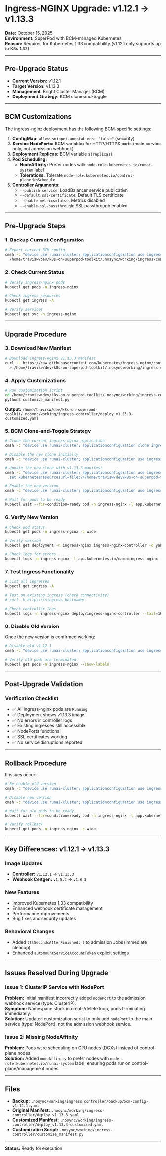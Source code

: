 # Ingress-NGINX Upgrade: v1.12.1 → v1.13.3

**Date:** October 15, 2025  
**Environment:** SuperPod with BCM-managed Kubernetes  
**Reason:** Required for Kubernetes 1.33 compatibility (v1.12.1 only supports up to K8s 1.32)

---

## Pre-Upgrade Status

- **Current Version:** v1.12.1
- **Target Version:** v1.13.3
- **Management:** Bright Cluster Manager (BCM)
- **Deployment Strategy:** BCM clone-and-toggle

---

## BCM Customizations

The ingress-nginx deployment has the following BCM-specific settings:

1. **ConfigMap:** `allow-snippet-annotations: "false"` (security)
2. **Service NodePorts:** BCM variables for HTTP/HTTPS ports (main service only, not admission webhook)
3. **Deployment Replicas:** BCM variable `${replicas}`
4. **Pod Scheduling:**
   - **NodeAffinity:** Prefer nodes with `node-role.kubernetes.io/runai-system` label
   - **Tolerations:** Tolerate `node-role.kubernetes.io/control-plane:NoSchedule`
5. **Controller Arguments:**
   - `--publish-service`: LoadBalancer service publication
   - `--default-ssl-certificate`: Default TLS certificate
   - `--enable-metrics=false`: Metrics disabled
   - `--enable-ssl-passthrough`: SSL passthrough enabled

---

## Pre-Upgrade Steps

### 1. Backup Current Configuration

```bash
# Export current BCM config
cmsh -c "device use runai-cluster; applicationconfiguration use ingress-nginx; get" > \
  /home/travisw/dev/k8s-on-superpod-toolkit/.nosync/working/ingress-controller/backup/bcm-config-v1.12.1.yaml
```

### 2. Check Current Status

```bash
# Verify ingress-nginx pods
kubectl get pods -n ingress-nginx

# Check ingress resources
kubectl get ingress -A

# Verify services
kubectl get svc -n ingress-nginx
```

---

## Upgrade Procedure

### 3. Download New Manifest

```bash
# Download ingress-nginx v1.13.3 manifest
curl -L https://raw.githubusercontent.com/kubernetes/ingress-nginx/controller-v1.13.3/deploy/static/provider/cloud/deploy.yaml \
  > /home/travisw/dev/k8s-on-superpod-toolkit/.nosync/working/ingress-controller/deploy_v1.13.3.yaml
```

### 4. Apply Customizations

```bash
# Run customization script
cd /home/travisw/dev/k8s-on-superpod-toolkit/.nosync/working/ingress-controller
python3 customize_manifest.py
```

**Output:** `/home/travisw/dev/k8s-on-superpod-toolkit/.nosync/working/ingress-controller/deploy_v1.13.3-customized.yaml`

### 5. BCM Clone-and-Toggle Strategy

```bash
# Clone the current ingress-nginx application
cmsh -c "device use runai-cluster; applicationconfiguration clone ingress-nginx ingress-nginx-v1-13-3"

# Disable the new clone initially
cmsh -c "device use runai-cluster; applicationconfiguration use ingress-nginx-v1-13-3; set enabled=no"

# Update the new clone with v1.13.3 manifest
cmsh -c "device use runai-cluster; applicationconfiguration use ingress-nginx-v1-13-3; \
  set kubernetesresourcesurl=file:///home/travisw/dev/k8s-on-superpod-toolkit/.nosync/working/ingress-controller/deploy_v1.13.3-customized.yaml"

# Enable the new version
cmsh -c "device use runai-cluster; applicationconfiguration use ingress-nginx-v1-13-3; set enabled=yes"

# Wait for pods to be ready
kubectl wait --for=condition=ready pod -n ingress-nginx -l app.kubernetes.io/name=ingress-nginx --timeout=300s
```

### 6. Verify New Version

```bash
# Check pod status
kubectl get pods -n ingress-nginx -o wide

# Verify version
kubectl get deployment -n ingress-nginx ingress-nginx-controller -o yaml | grep "image:"

# Check logs for errors
kubectl logs -n ingress-nginx -l app.kubernetes.io/name=ingress-nginx --tail=50
```

### 7. Test Ingress Functionality

```bash
# List all ingresses
kubectl get ingress -A

# Test an existing ingress (check connectivity)
# curl -k https://<ingress-hostname>

# Check controller logs
kubectl logs -n ingress-nginx deploy/ingress-nginx-controller --tail=100
```

### 8. Disable Old Version

Once the new version is confirmed working:

```bash
# Disable old v1.12.1
cmsh -c "device use runai-cluster; applicationconfiguration use ingress-nginx; set enabled=no"

# Verify old pods are terminated
kubectl get pods -n ingress-nginx --show-labels
```

---

## Post-Upgrade Validation

### Verification Checklist

- ✅ All ingress-nginx pods are `Running`
- ✅ Deployment shows v1.13.3 image
- ✅ No errors in controller logs
- ✅ Existing ingresses still accessible
- ✅ NodePorts functional
- ✅ SSL certificates working
- ✅ No service disruptions reported

---

## Rollback Procedure

If issues occur:

```bash
# Re-enable old version
cmsh -c "device use runai-cluster; applicationconfiguration use ingress-nginx; set enabled=yes"

# Disable new version
cmsh -c "device use runai-cluster; applicationconfiguration use ingress-nginx-v1-13-3; set enabled=no"

# Wait for old pods to be ready
kubectl wait --for=condition=ready pod -n ingress-nginx -l app.kubernetes.io/name=ingress-nginx --timeout=300s

# Verify rollback
kubectl get pods -n ingress-nginx -o wide
```

---

## Key Differences: v1.12.1 → v1.13.3

### Image Updates
- **Controller:** `v1.12.1` → `v1.13.3`
- **Webhook Certgen:** `v1.5.2` → `v1.6.3`

### New Features
- Improved Kubernetes 1.33 compatibility
- Enhanced webhook certificate management
- Performance improvements
- Bug fixes and security updates

### Behavioral Changes
- Added `ttlSecondsAfterFinished: 0` to admission Jobs (immediate cleanup)
- Enhanced `automountServiceAccountToken` explicit settings

---

## Issues Resolved During Upgrade

### Issue 1: ClusterIP Service with NodePort
**Problem:** Initial manifest incorrectly added `nodePort` to the admission webhook service (type: ClusterIP).  
**Symptom:** Namespace stuck in create/delete loop, pods terminating immediately.  
**Solution:** Updated customization script to only add `nodePort` to the main service (type: NodePort), not the admission webhook service.

### Issue 2: Missing NodeAffinity
**Problem:** Pods were scheduling on GPU nodes (DGXs) instead of control-plane nodes.  
**Solution:** Added `nodeAffinity` to prefer nodes with `node-role.kubernetes.io/runai-system` label, ensuring pods run on control-plane/management nodes.

---

## Files

- **Backup:** `.nosync/working/ingress-controller/backup/bcm-config-v1.12.1.yaml`
- **Original Manifest:** `.nosync/working/ingress-controller/deploy_v1.13.3.yaml`
- **Customized Manifest:** `.nosync/working/ingress-controller/deploy_v1.13.3-customized.yaml`
- **Customization Script:** `.nosync/working/ingress-controller/customize_manifest.py`

---

**Status:** Ready for execution

